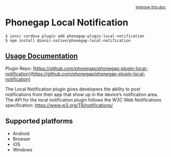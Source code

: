 <a style="float:right;font-size:12px;" href="http://github.com/ionic-team/ionic-native/edit/master/src/@ionic-native/plugins/phonegap-local-notification/index.ts#L58">
  Improve this doc
</a>

# Phonegap Local Notification

```
$ ionic cordova plugin add phonegap-plugin-local-notification
$ npm install @ionic-native/phonegap-local-notification
```

## [Usage Documentation](https://ionicframework.com/docs/native/phonegap-local-notification/)

Plugin Repo: [https://github.com/phonegap/phonegap-plugin-local-notification](https://github.com/phonegap/phonegap-plugin-local-notification)

The Local Notification plugin gives developers the ability to post notifications from their app that show up in the device’s notification area.
The API for the local notification plugin follows the W3C Web Notifications specification: https://www.w3.org/TR/notifications/

## Supported platforms
- Android
- Browser
- iOS
- Windows




